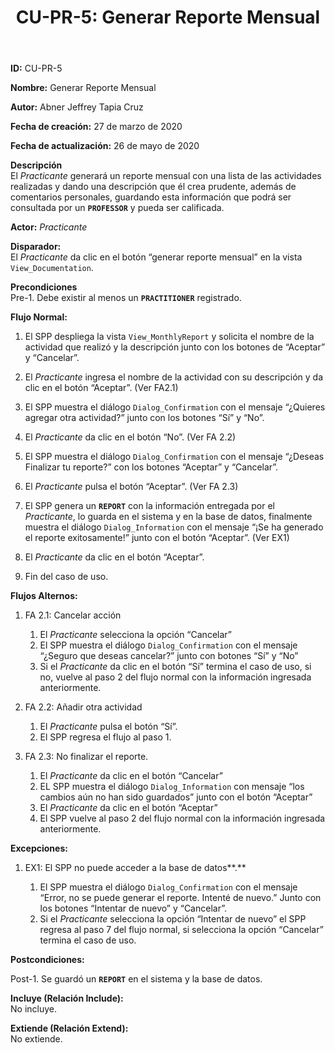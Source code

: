 ﻿---
layout: page
title: "CU-PR-5: Generar Reporte Mensual"
permalink: /design-specification/uc-descriptions/practitioner/cu-pr-5/
hide_hero: true
---

**ID:** CU-PR-5

**Nombre:** Generar Reporte Mensual

**Autor:** Abner Jeffrey Tapia Cruz

**Fecha de creación:** 27 de marzo de 2020

**Fecha de actualización:** 26 de mayo de 2020

**Descripción**  
El *Practicante* generará un reporte mensual con una lista de las actividades realizadas y dando una descripción que él crea prudente, además de comentarios personales, guardando esta información que podrá ser consultada por un **`PROFESSOR`** y pueda ser calificada.

**Actor:** *Practicante*

**Disparador:**  
El *Practicante* da clic en el botón “generar reporte mensual” en la vista `View_Documentation`.

**Precondiciones**  
Pre-1. Debe existir al menos un **`PRACTITIONER`** registrado.

**Flujo Normal:**  
1. El SPP despliega la vista `View_MonthlyReport` y solicita el nombre de la actividad que realizó y la descripción junto con los botones de “Aceptar” y “Cancelar”.

2. El *Practicante* ingresa el nombre de la actividad con su descripción y da clic en el botón “Aceptar”. (Ver FA2.1)

3. El SPP muestra el diálogo `Dialog_Confirmation` con el mensaje “¿Quieres agregar otra actividad?” junto con los botones “Sí” y “No”.

4. El *Practicante* da clic en el botón “No”. (Ver FA 2.2)

5. El SPP muestra el diálogo `Dialog_Confirmation` con el mensaje “¿Deseas Finalizar tu reporte?” con los botones “Aceptar” y “Cancelar”.

6. El *Practicante* pulsa el botón “Aceptar”. (Ver FA 2.3)

7. El SPP genera un **`REPORT`** con la información entregada por el *Practicante*, lo guarda en el sistema y en la base de datos, finalmente muestra el diálogo `Dialog_Information` con el mensaje “¡Se ha generado el reporte exitosamente!” junto con el botón “Aceptar”. (Ver EX1)

8. El *Practicante* da clic en el botón “Aceptar”.

9. Fin del caso de uso.

**Flujos Alternos:**  

1. FA 2.1: Cancelar acción

	1. El *Practicante* selecciona la opción “Cancelar”
	2. El SPP muestra el diálogo `Dialog_Confirmation` con el mensaje “¿Seguro que deseas cancelar?” junto con botones “Sí” y “No”
	3. Si el *Practicante* da clic en el botón “Sí” termina el caso de uso, si no, vuelve al paso 2 del flujo normal con la información ingresada anteriormente.

2. FA 2.2: Añadir otra actividad

	1. El *Practicante* pulsa el botón “Sí”.
	2. El SPP regresa el flujo al paso 1.

3. FA 2.3: No finalizar el reporte.

	1. El *Practicante* da clic en el botón “Cancelar”
	2. EL SPP muestra el diálogo `Dialog_Information` con mensaje “los cambios aún no han sido guardados” junto con el botón “Aceptar”
	3. El *Practicante* da clic en el botón “Aceptar”
	4. El SPP vuelve al paso 2 del flujo normal con la información ingresada anteriormente.

**Excepciones:**  

1. EX1: El SPP no puede acceder a la base de datos**.**

	1. El SPP muestra el diálogo `Dialog_Confirmation` con el mensaje “Error, no se puede generar el reporte. Intenté de nuevo.” Junto con los botones “Intentar de nuevo” y “Cancelar”.
	2. Si el *Practicante* selecciona la opción “Intentar de nuevo” el SPP regresa al paso 7 del flujo normal, si selecciona la opción “Cancelar” termina el caso de uso.

**Postcondiciones:**  

Post-1. Se guardó un **`REPORT`** en el sistema y la base de datos.

**Incluye (Relación Include):**  
No incluye.

**Extiende (Relación Extend):**  
No extiende.
